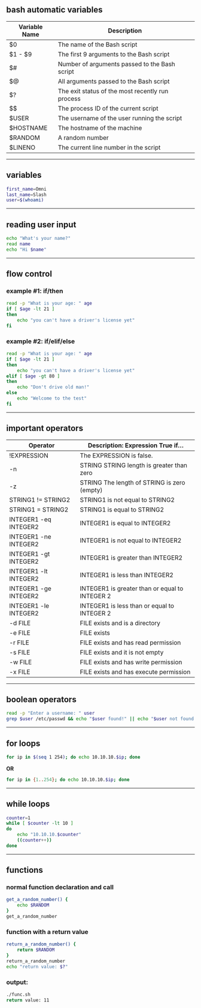 ## bash automatic variables
| Variable Name | Description |
| ----------- | ----------- |
| $0 | The name of the Bash script |
| $1 - $9 | The first 9 arguments to the Bash script |
| $# | Number of arguments passed to the Bash script |
| $@ | All arguments passed to the Bash script |
| $? | The exit status of the most recently run process |
| $$ | The process ID of the current script |
| $USER | The username of the user running the script |
| $HOSTNAME | The hostname of the machine |
| $RANDOM | A random number |
| $LINENO | The current line number in the script |

---

## variables
```bash
first_name=Omni
last_name=Slash
user=$(whoami)
```

---

## reading user input
```bash
echo "What's your name?"
read name
echo "Hi $name"
```

--- 

## flow control
### example #1: if/then
```bash
read -p "What is your age: " age
if [ $age -lt 21 ]
then
	echo "you can't have a driver's license yet"
fi
```
### example #2: if/elif/else
```bash
read -p "What is your age: " age
if [ $age -lt 21 ]
then
	echo "you can't have a driver's license yet"
elif [ $age -gt 80 ]
then
	echo "Don't drive old man!"
else
	echo "Welcome to the test"
fi
```
---

## important operators

| Operator | Description: Expression True if… |
| ------ | ----- |
| !EXPRESSION | The EXPRESSION is false. |
| -n | STRING STRING length is greater than zero |
| -z | STRING The length of STRING is zero (empty) |
| STRING1 != STRING2 | STRING1 is not equal to STRING2 |
| STRING1 = STRING2 | STRING1 is equal to STRING2 |
| INTEGER1 -eq INTEGER2 | INTEGER1 is equal to INTEGER2 |
| INTEGER1 -ne INTEGER2 | INTEGER1 is not equal to INTEGER2 |
| INTEGER1 -gt INTEGER2 | INTEGER1 is greater than INTEGER2 |
| INTEGER1 -lt INTEGER2 | INTEGER1 is less than INTEGER2 |
| INTEGER1 -ge INTEGER2 | INTEGER1 is greater than or equal to INTEGER 2 |
| INTEGER1 -le INTEGER2 | INTEGER1 is less than or equal to INTEGER 2 |
| -d FILE | FILE exists and is a directory |
| -e FILE | FILE exists |
| -r FILE | FILE exists and has read permission |
| -s FILE | FILE exists and it is not empty |
| -w FILE | FILE exists and has write permission |
| -x FILE | FILE exists and has execute permission |

---

## boolean operators

```bash
read -p "Enter a username: " user
grep $user /etc/passwd && echo "$user found!" || echo "$user not found
```

---

## for loops
```bash
for ip in $(seq 1 254); do echo 10.10.10.$ip; done
```
**OR**
```bash
for ip in {1..254}; do echo 10.10.10.$ip; done
```

---

## while loops

```bash
counter=1
while [ $counter -lt 10 ]
do
	echo "10.10.10.$counter"
	((counter++))
done
```

---

## functions
### normal function declaration and call
```bash
get_a_random_number() {
	echo $RANDOM	
}
get_a_random_number
```
### function with a return value
```bash
return_a_random_number() {
	return $RANDOM	
}
return_a_random_number
echo "return value: $?"
```
### output:
```bash
./func.sh 
return value: 11
```